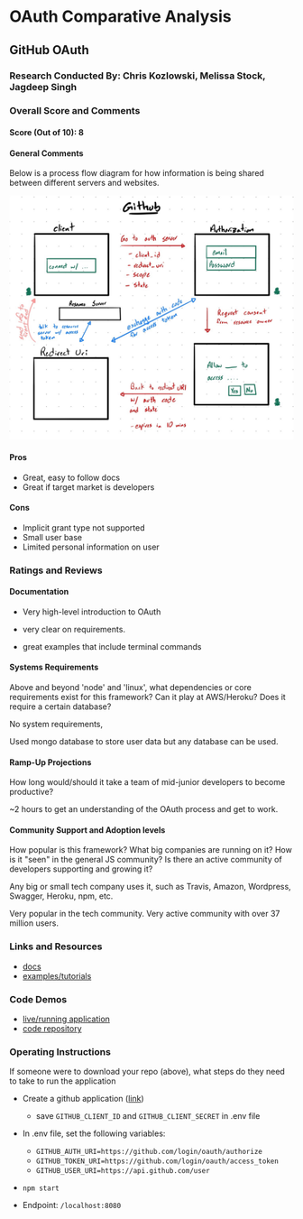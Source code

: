 # OAuth Comparative Analysis

## GitHub OAuth

### Research Conducted By: Chris Kozlowski, Melissa Stock, Jagdeep Singh

### Overall Score and Comments

#### Score (Out of 10): 8

#### General Comments
Below is a process flow diagram for how information is being shared between different servers and websites. 

![UML](image.png)




#### Pros

- Great, easy to follow docs
- Great if target market is developers

#### Cons

- Implicit grant type not supported
- Small user base
- Limited personal information on user



### Ratings and Reviews

#### Documentation

- Very high-level introduction to OAuth 

- very clear on requirements. 

- great examples that include terminal commands



#### Systems Requirements

Above and beyond 'node' and 'linux', what dependencies or core requirements exist for this framework?  Can it play at AWS/Heroku?  Does it require a certain database?



No system requirements, 

Used mongo database to store user data but any database can be used.



#### Ramp-Up Projections

How long would/should it take a team of mid-junior developers to become productive?

~2 hours to get an understanding of the OAuth process and get to work.



#### Community Support and Adoption levels

How popular is this framework? What big companies are running on it? How is it "seen" in the general JS community?  Is there an active community of developers supporting and growing it?



Any big or small tech company uses it, such as Travis, Amazon, Wordpress, Swagger, Heroku, npm, etc.



Very popular in the tech community. Very active community with over 37 million users.



### Links and Resources

- [docs](https://developer.github.com/apps/building-oauth-apps/authorizing-oauth-apps/)
- [examples/tutorials](https://developer.github.com/v3/guides/basics-of-authentication/)

### Code Demos

- [live/running application](http://xyz.com)
- [code repository](https://github.com/401-advanced-javascript-cdk/lab12-oauth/tree/master/auth-server)

### Operating Instructions

If someone were to download your repo (above), what steps do they need to take to run the application

- Create a github application ([link](https://github.com/settings/applications/new))
  - save `GITHUB_CLIENT_ID` and `GITHUB_CLIENT_SECRET` in .env file
- In .env file, set the following variables:
  - `GITHUB_AUTH_URI=https://github.com/login/oauth/authorize`
  - `GITHUB_TOKEN_URI=https://github.com/login/oauth/access_token`
  - `GITHUB_USER_URI=https://api.github.com/user`
- `npm start`

- Endpoint: `/localhost:8080`
